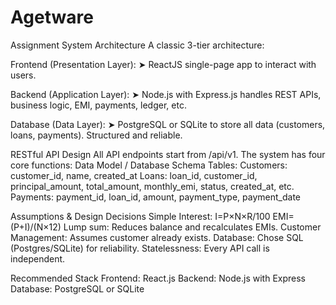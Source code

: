 # Agetware

Assignment
System Architecture
A classic 3-tier architecture:

Frontend (Presentation Layer):
➤ ReactJS single-page app to interact with users.

Backend (Application Layer):
➤ Node.js with Express.js handles REST APIs, business logic, EMI, payments, ledger, etc.

Database (Data Layer):
➤ PostgreSQL or SQLite to store all data (customers, loans, payments). Structured and reliable.

RESTful API Design
All API endpoints start from /api/v1. The system has four core functions:
Data Model / Database Schema
Tables:
Customers:
customer_id, name, created_at
Loans:
loan_id, customer_id, principal_amount, total_amount, monthly_emi, status, created_at, etc.
Payments:
payment_id, loan_id, amount, payment_type, payment_date

Assumptions & Design Decisions
Simple Interest:
I=P×N×R/100
EMI=(P+I)/(N×12)
Lump sum:
Reduces balance and recalculates EMIs.
Customer Management:
Assumes customer already exists.
Database:
Chose SQL (Postgres/SQLite) for reliability.
Statelessness:
Every API call is independent.

Recommended Stack
Frontend: React.js
Backend: Node.js with Express
Database: PostgreSQL or SQLite
